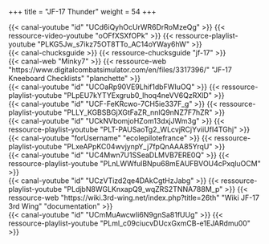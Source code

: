 +++
title = "JF-17 Thunder"
weight = 54
+++

<div class="contenu"> <!-- le hangar de Sklang //-->
{{< canal-youtube "id" "UCd6iQyhOcUrWR6DrRoMzeQg" >}}
{{< ressource-video-youtube "oOFfXSXfOPk" >}}
{{< ressource-playlist-youtube "PLKG5Jw_s7ikz75OT8TTo_AC14oYWay6hW" >}}
</div>

<div class="contenu"> <!-- Chuck's guide //-->
{{< canal-chucksguide >}}
{{< ressource-chucksguide "jf-17" >}}
</div>

<div class="contenu de_qualite"> <!-- Minky7 //-->
{{< canal-web "Minky7" >}}
{{< ressource-web "https://www.digitalcombatsimulator.com/en/files/3317396/" "JF-17 Kneeboard Checklists" "planchette" >}}
</div>

<div class="contenu"> <!-- Deka Ironwork //-->
{{< canal-youtube "id" "UCOaRp90VE9Lhif1dbFWIuOQ" >}}
{{< ressource-playlist-youtube "PLpEU7kYTYExgrub0_lhoq4neVV6QzRXlD" >}}
</div>

<div class="contenu"> <!-- Deephack //-->
{{< canal-youtube "id" "UCF-FeKRcwo-7CH5ie337F_g" >}}
{{< ressource-playlist-youtube "PLLY_KGBSBGjXGtFaZR_nnlQ9nNZ7F7hZR" >}}
</div>

<div class="contenu"> <!-- Zanck //-->
{{< canal-youtube "id" "UCkNVbomjoHZom13dxjJWm3g" >}}
{{< ressource-playlist-youtube "PLT-PAUSaoTg2_WLcvjRCjYviiUfI4TGhj" >}}
</div>

<div class="contenu"> <!-- EFPV //-->
{{< canal-youtube "forUsername" "ecolepilotefrance" >}}
{{< ressource-playlist-youtube "PLxeAPpKC04wvjynpY_j7fpQnAAA85YrqU" >}}
</div>

<div class="contenu"> <!-- Tactical Pascale //-->
{{< canal-youtube "id" "UC4Mwn7U1SSeaDLMVB7ERE0Q" >}}
{{< ressource-playlist-youtube "PLnLWWfulBNpu68mEAUFBVOU4cPxqluOCM" >}}
</div>

<div class="contenu"> <!-- 26th Division //-->
{{< canal-youtube "id" "UCzVTizd2qe4DAkCgtHzJabg" >}}
{{< ressource-playlist-youtube "PLdjbN8WGLKnxapQ9_wqZRS2TNNA788M_p" >}}
{{< ressource-web "https://wiki.3rd-wing.net/index.php?title=26th" "Wiki JF-17 3rd Wing" "documentation" >}}
</div>

<div class="contenu"> <!-- RedKite //-->
{{< canal-youtube "id" "UCmMuAwcwIi6N9gnSa81fUUg" >}}
{{< ressource-playlist-youtube "PLml_c09ciucvDUcxGxmCB-e1EJARdmu00" >}}
</div>

